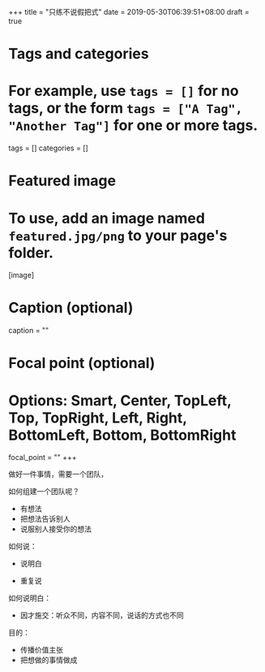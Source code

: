 +++
title = "只练不说假把式"
date = 2019-05-30T06:39:51+08:00
draft = true

# Tags and categories
# For example, use `tags = []` for no tags, or the form `tags = ["A Tag", "Another Tag"]` for one or more tags.
tags = []
categories = []

# Featured image
# To use, add an image named `featured.jpg/png` to your page's folder. 
[image]
  # Caption (optional)
  caption = ""

  # Focal point (optional)
  # Options: Smart, Center, TopLeft, Top, TopRight, Left, Right, BottomLeft, Bottom, BottomRight
  focal_point = ""
+++

做好一件事情，需要一个团队，

如何组建一个团队呢？

- 有想法
- 把想法告诉别人
- 说服别人接受你的想法


如何说：

- 说明白

- 重复说


如何说明白：

- 因才施交：听众不同，内容不同，说话的方式也不同

目的：

- 传播价值主张
- 把想做的事情做成

